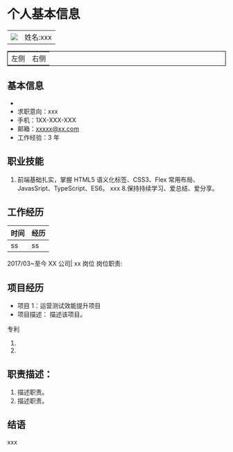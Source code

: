 # 个人基本信息

<table>
<tr>
<td> <img src="https://gitlab.gitlab.ingress.lab.gitfitlive.com/uploads/-/system/user/avatar/1/avatar.png?width=200"> </td>
<td>姓名:xxx</td>
</tr>
</table>

<table style="margin-left: auto; margin-right: auto;border:1px solid black">
<tr>
<td> <!--左侧内容-->
左侧
</td>
<td> <!--右侧内容-->
右侧
</td>
</tr>
</table>

## 基本信息

-
- 求职意向：xxx
- 手机：1XX-XXX-XXX
- 邮箱：xxxxx@xx.com
- 工作经验：3 年

## 职业技能

1. 前端基础扎实，掌握 HTML5 语义化标签、CSS3、Flex 常用布局、JavasSript、TypeScript、ES6。
   xxx 8.保持持续学习、爱总结、爱分享。

## 工作经历

| 时间 | 经历 |
| ---- | ---- |
| ss   | ss   |

2017/03~至今 XX 公司| xx 岗位
岗位职责:

## 项目经历

- 项目 1：运营测试效能提升项目
- 项目描述：
  描述该项目。

专利

1.
2.

## 职责描述：

1. 描述职责。
2. 描述职责。

## 结语

xxx
